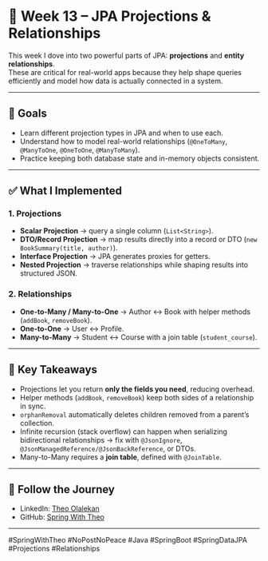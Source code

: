 # 🔄 Week 13 – JPA Projections & Relationships

This week I dove into two powerful parts of JPA: **projections** and **entity relationships**.  
These are critical for real-world apps because they help shape queries efficiently and model how data is actually
connected in a system.

---

## 🎯 Goals

- Learn different projection types in JPA and when to use each.
- Understand how to model real-world relationships (`@OneToMany`, `@ManyToOne`, `@OneToOne`, `@ManyToMany`).
- Practice keeping both database state and in-memory objects consistent.

---

## ✅ What I Implemented

### 1. Projections

- **Scalar Projection** → query a single column (`List<String>`).
- **DTO/Record Projection** → map results directly into a record or DTO (`new BookSummary(title, author)`).
- **Interface Projection** → JPA generates proxies for getters.
- **Nested Projection** → traverse relationships while shaping results into structured JSON.

### 2. Relationships

- **One-to-Many / Many-to-One** → Author ↔ Book with helper methods (`addBook`, `removeBook`).
- **One-to-One** → User ↔ Profile.
- **Many-to-Many** → Student ↔ Course with a join table (`student_course`).

---

## 📝 Key Takeaways

- Projections let you return **only the fields you need**, reducing overhead.
- Helper methods (`addBook`, `removeBook`) keep both sides of a relationship in sync.
- `orphanRemoval` automatically deletes children removed from a parent’s collection.
- Infinite recursion (stack overflow) can happen when serializing bidirectional relationships → fix with `@JsonIgnore`,
  `@JsonManagedReference/@JsonBackReference`, or DTOs.
- Many-to-Many requires a **join table**, defined with `@JoinTable`.

---

## 🔗 Follow the Journey

- LinkedIn: [Theo Olalekan](https://www.linkedin.com/in/theo-olalekan)
- GitHub: [Spring With Theo](https://github.com/your-repo-link)

---

#SpringWithTheo #NoPostNoPeace #Java #SpringBoot #SpringDataJPA #Projections #Relationships